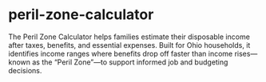 # peril-zone-calculator
The Peril Zone Calculator helps families estimate their disposable income after taxes, benefits, and essential expenses. Built for Ohio households, it identifies income ranges where benefits drop off faster than income rises—known as the “Peril Zone”—to support informed job and budgeting decisions.
